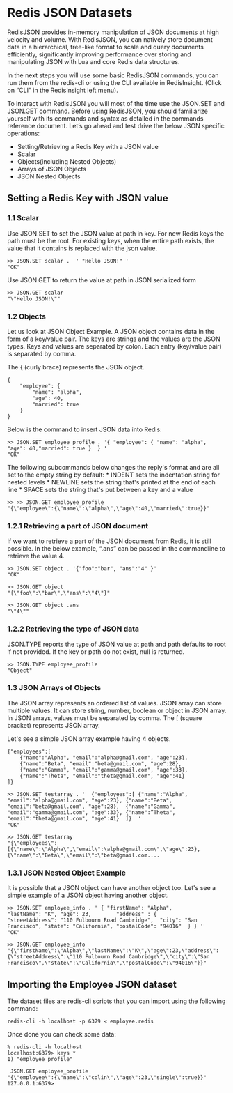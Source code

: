 # Redis JSON Datasets

RedisJSON provides in-memory manipulation of JSON documents at high velocity and volume. With RedisJSON, you can natively store document data in a hierarchical, tree-like format to scale and query documents efficiently, significantly improving performance over storing and manipulating JSON with Lua and core Redis data structures.

In the next steps you will use some basic RedisJSON commands, you can run them from the redis-cli or using the CLI available in RedisInsight. (Click on “CLI” in the RedisInsight left menu).

To interact with RedisJSON you will most of the time use the JSON.SET and JSON.GET command. Before using RedisJSON, you should familiarize yourself with its commands and syntax as detailed in the commands reference document.
Let’s go ahead and test drive the below JSON specific operations:

- Setting/Retrieving a Redis Key with a JSON value
- Scalar
- Objects(including Nested Objects)
- Arrays of JSON Objects
- JSON Nested Objects

## Setting a Redis Key with JSON value

### 1.1 Scalar

Use JSON.SET to set the JSON value at path in key. For new Redis keys the path must be the root. For existing keys, when the entire path exists, the value that it contains is replaced with the json value.

```
>> JSON.SET scalar .  ' "Hello JSON!" '
"OK"
```

Use JSON.GET to return the value at path in JSON serialized form

```
>> JSON.GET scalar
"\"Hello JSON!\""
```

### 1.2  Objects

Let us look at JSON Object Example. A JSON object contains data in the form of a key/value pair. The keys are strings and the values are the JSON types. Keys and values are separated by colon. Each entry (key/value pair) is separated by comma.

The { (curly brace) represents the JSON object.

```
{  
    "employee": {  
        "name": "alpha",   
        "age": 40,   
        "married": true  
    }  
}  
```

Below is the command to insert JSON data into Redis:

```
>> JSON.SET employee_profile . '{ "employee": { "name": "alpha", "age": 40,"married": true }  } '
"OK"
```

The following subcommands below changes the reply's format and are all set to the empty string by default: * INDENT sets the indentation string for nested levels * NEWLINE sets the string that's printed at the end of each line * SPACE sets the string that's put between a key and a value

```
>> >> JSON.GET employee_profile
"{\"employee\":{\"name\":\"alpha\",\"age\":40,\"married\":true}}"
```

### 1.2.1 Retrieving a part of JSON document

If we want to retrieve a part of the JSON document from Redis, it is still possible. In the below example, “.ans” can be passed in the commandline to retrieve the value 4.

```
>> JSON.SET object . '{"foo":"bar", "ans":"4" }'
"OK"
```

```
>> JSON.GET object
"{\"foo\":\"bar\",\"ans\":\"4\"}"
```

```
>> JSON.GET object .ans
"\"4\""
```

### 1.2.2 Retrieving the type of JSON data

JSON.TYPE  reports the type of JSON value at path and path defaults to root if not provided. If the key or path do not exist, null is returned.

```
>> JSON.TYPE employee_profile
"Object"
```

### 1.3 JSON Arrays of Objects

The JSON array represents an ordered list of values. JSON array can store multiple values. It can store string, number, boolean or object in JSON array.
In JSON arrays, values must be separated by comma. The [ (square bracket) represents JSON array.

Let's see a simple JSON array example having 4 objects.
 
```
{"employees":[    
    {"name":"Alpha", "email":"alpha@gmail.com", "age":23},    
    {"name":"Beta", "email":"beta@gmail.com", "age":28},  
    {"name":"Gamma", "email":"gamma@gmail.com", "age":33},    
    {"name":"Theta", "email":"theta@gmail.com", "age":41}   
]}  
```

```
>> JSON.SET testarray . '  {"employees":[ {"name":"Alpha", "email":"alpha@gmail.com", "age":23}, {"name":"Beta", "email":"beta@gmail.com", "age":28},  {"name":"Gamma", "email":"gamma@gmail.com", "age":33}, {"name":”Theta", "email":"theta@gmail.com", "age":41}  ]}  '
"OK"
```

```
>> JSON.GET testarray
"{\"employees\":[{\"name\":\"Alpha\",\"email\":\alpha@gmail.com\",\"age\":23},{\"name\":\"Beta\",\"email\":\"beta@gmail.com....
```

### 1.3.1 JSON Nested Object Example

It is possible that a JSON object can have another object too. Let's see a simple example of a JSON object having another object.

```
>> JSON.SET employee_info . ' { "firstName": "Alpha",         "lastName": "K", "age": 23,        "address" : {            "streetAddress": "110 Fulbourn Road Cambridge",  "city": "San Francisco", "state": "California", "postalCode": "94016"  } } '
"OK"
```

```
>> JSON.GET employee_info
"{\"firstName\":\"Alpha\",\"lastName\":\"K\",\"age\":23,\"address\":{\"streetAddress\":\"110 Fulbourn Road Cambridge\",\"city\":\"San Francisco\",\"state\":\"California\",\"postalCode\":\"94016\"}}"
```

## Importing the Employee JSON dataset

The dataset files are redis-cli scripts that you can import using the following command:

```
redis-cli -h localhost -p 6379 < employee.redis
```

Once done you can check some data:

```
% redis-cli -h localhost
localhost:6379> keys *
1) "employee_profile"
```

```
 JSON.GET employee_profile
"{\"employee\":{\"name\":\"colin\",\"age\":23,\"single\":true}}"
127.0.0.1:6379> 
```

